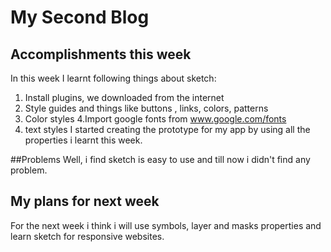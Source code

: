 
# My Second Blog
## Accomplishments this week
In this week I learnt following things about sketch:
1. Install plugins, we downloaded from the internet
2. Style guides and things like buttons , links, colors, patterns
3. Color styles
4.Import google fonts from www.google.com/fonts
5. text styles
I started creating the prototype for my app by using all the properties i learnt this week.

##Problems
Well, i find sketch is easy to use and till now i didn't find any problem.

## My plans for next week
For the next week i think i will use symbols, layer and masks properties and learn sketch for responsive websites.
